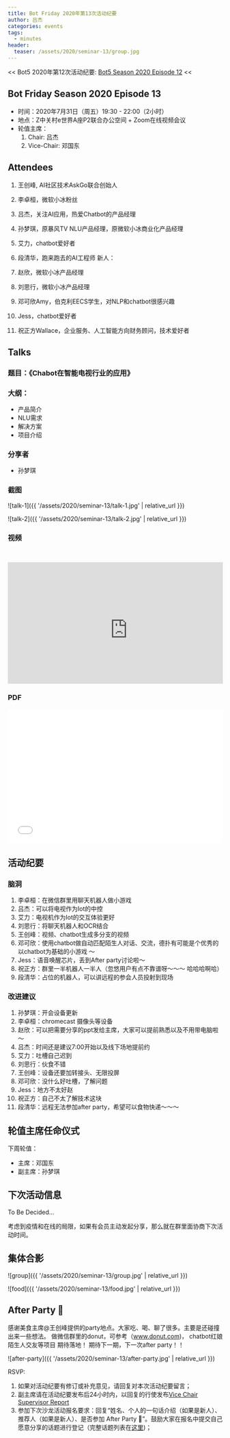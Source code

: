 ```yaml
---
title: Bot Friday 2020年第13次活动纪要
author: 吕杰
categories: events
tags:
  - minutes
header:
  teaser: /assets/2020/seminar-13/group.jpg
---
```


<< Bot5 2020年第12次活动纪要: [Bot5 Season 2020 Episode 12](https://bot5.club/events/seminar-minutes-2020-12) <<

## Bot Friday Season 2020 Episode 13

- 时间：2020年7月31日（周五）19:30 - 22:00（2小时）
- 地点：Z中关村e世界A座P2联合办公空间 + Zoom在线视频会议
- 轮值主席：
    1. Chair: 吕杰
    2. Vice-Chair: 邓国东

## Attendees

1. 王创峰, AI社区技术AskGo联合创始人
1. 李卓桓，微软小冰粉丝
1. 吕杰，关注AI应用，热爱Chatbot的产品经理
1. 孙梦琪，原暴风TV NLU产品经理，原微软小冰商业化产品经理
1. 艾力，chatbot爱好者
1. 段清华，跑来跑去的AI工程师
新人：

1. 赵欣，微软小冰产品经理
1. 刘思行，微软小冰产品经理
1. 邓可欣Amy，伯克利EECS学生，对NLP和chatbot很感兴趣
1. Jess，chatbot爱好者
1. 祝正方Wallace，企业服务、人工智能方向财务顾问，技术爱好者

## Talks

### 题目：《Chabot在智能电视行业的应用》

### 大纲：

- 产品简介
- NLU需求
- 解决方案
- 项目介绍

### 分享者

- 孙梦琪

### 截图

![talk-1]({{ '/assets/2020/seminar-13/talk-1.jpg' | relative_url }})

![talk-2]({{ '/assets/2020/seminar-13/talk-2.jpg' | relative_url }})

### 视频

<div class="video-container" style="
    position: relative;
    padding-bottom:56.25%;
    padding-top:30px;
    height:0;
    overflow:hidden;
">
  <iframe width="560" height="315"
    src="https://www.youtube.com/watch?v=ygLDfxQ8BlM&feature=youtu.be"
    frameborder="0"
    allow="accelerometer; autoplay; encrypted-media; gyroscope; picture-in-picture"
    allowfullscreen
  ></iframe>
</div>

### PDF

<div class="video-container" style="
    position: relative;
    padding-bottom:56.25%;
    padding-top:30px;
    height:0;
    overflow:hidden;
">
  <iframe
    src='{{ '/assets/js/viewer-js/#/assets/2020/seminar-13/talk.pdf' | relative_url }}'
    width='560'
    height='315'
    allowfullscreen
    webkitallowfullscreen
    frameborder="0"
    style="
      position: absolute;
      top:0;
      left:0;
      width:100%;
      height:100%;
    "
  ></iframe>
</div>

## 活动纪要

### 脑洞

1. 李卓桓：在微信群里用聊天机器人做小游戏
1. 吕杰：可以将电视作为Iot的中控
1. 艾力：电视机作为Iot的交互体验更好
1. 刘思行：将聊天机器人和OCR结合
1. 王创峰：视频、chatbot生成多分支的视频
1. 邓可欣：使用chatbot做自动匹配陌生人对话、交流，德扑有可能是个优秀的以chatbot为基础的小游戏 ～
1. Jess：语音唤醒芯片，丢到After party讨论啦～
1. 祝正方：群里一半机器人一半人（忽悠用户有点不靠谱呀～～～ 哈哈哈啊哈）
1. 段清华：占位的机器人，可以讲远程的参会人员投射到现场

### 改进建议

1. 孙梦琪：开会设备更新
1. 李卓桓：chromecast 摄像头等设备
1. 赵欣：可以把需要分享的ppt发给主席，大家可以提前熟悉以及不用带电脑啦～
1. 吕杰：时间还是建议7:00开始以及线下场地提前约
1. 艾力：吐槽自己迟到
1. 刘思行：伙食不错
1. 王创峰：设备还要加转接头、无限投屏
1. 邓可欣：没什么好吐槽，了解问题
1. Jess：地方不太好赵
1. 祝正方：自己不太了解技术这块
1. 段清华：远程无法参加after party，希望可以食物快递～～～

## 轮值主席任命仪式

下周轮值：

- 主席：邓国东
- 副主席：孙梦琪

## 下次活动信息

To Be Decided...

考虑到疫情和在线的局限，如果有会员主动发起分享，那么就在群里面协商下次活动时间。

## 集体合影

![group]({{ '/assets/2020/seminar-13/group.jpg' | relative_url }})

![food]({{ '/assets/2020/seminar-13/food.jpg' | relative_url }})

## After Party 🍻

感谢美食主席@王创峰提供的party地点。大家吃、喝、聊了很多。主要是还碰撞出来一些想法。
做微信群里的donut，可参考（www.donut.com)， chatbot红娘陌生人交友等项目
期待落地！ 期待下一期，下一次after party！！

![after-party]({{ '/assets/2020/seminar-13/after-party.jpg' | relative_url }})

RSVP:

1. 如果对活动纪要有修订或补充意见，请回复对本次活动纪要留言；
2. 副主席请在活动纪要发布后24小时内，以回复的行使发布[Vice Chair Supervisor Report](/manuals/chair/#vice-chair-supervisor-report)
3. 参加下次沙龙活动报名要求：回复“姓名、个人的一句话介绍（如果是新人）、推荐人（如果是新人）、是否参加 After Party 🍻”。鼓励大家在报名中提交自己愿意分享的话题进行登记（完整话题列表在[这里](https://www.bot5.club/talks/))；
